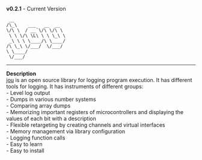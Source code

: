 <b>v0.2.1</b> - Current Version
```
 __
/\_\    ___   __  __  
\/\ \  / __`\/\ \/\ \ 
 \ \ \/\ \L\ \ \ \_\ \
 _\ \ \ \____/\ \____/
/\ \_\ \/___/  \/___/ 
\ \____/              
 \/___/               
```
<hr>
<b>Description</b> <br>
<u>jou</u> is an open source library for logging program execution. It has different tools for logging. It has instruments of different groups: <br>
- Level log output <br>
- Dumps in various number systems <br>
- Comparing array dumps <br>
- Memorizing important registers of microcontrollers and displaying the values of each bit with a description <br>
- Flexible retargeting by creating channels and virtual interfaces <br>
- Memory management via library configuration <br>
- Logging function calls <br>
- Easy to learn <br>
- Easy to install <br>
